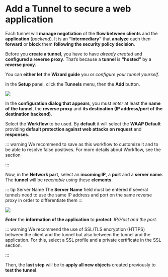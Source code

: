 # Add a Tunnel to secure a web application

Each tunnel will **manage negotiation** of the **flow between clients** and the **application** (*backend*). It is an **“intermediary”** that **analyze** each  then **forward** or **block** them **following the security policy decision**.

Before you **create a tunnel**, you have to have *already created* and **configured a reverse proxy**. That’s because a **tunnel** is **“hosted”** by a **reverse proxy**.

You can **either let** the **Wizard guide** you or *configure your tunnel yourself*.

In the **Setup** panel, click the **Tunnels** menu, then the **Add** button.

![](../started_assets/tunnel-general.png)

In the **configuration dialog that appears**, you must *enter* at least the **name of the tunnel**, the **reverse proxy** and **its destination (IP address/port of the destination backend)**.

Select the **Workflow** to be used. By **default** it will select the **WAAP Default** providing **default protection against web attacks on request** and **responses**.

::: warning We recommend to save as this workflow to customize it and to be able to resolve false positives. For more details about Workflow, see the section 

:::

Now, in the **Network part**, select an **incoming IP**, a **port** and a **server name**. The **tunnel** will be *reachable using* these **elements**.

::: tip Server Name
The **Server Name** field must be entered if several tunnels need to use the same IP address and port on the same reverse proxy in order to differentiate them
:::

![](../started_assets/tunnel-network.png)

***Enter*** the **information of the application** to **protect**: *IP/Host and the port*.

::: warning We recommend the use of SSL/TLS encryption (HTTPS) between the client and the tunnel but also between the tunnel and the application. For this, select a SSL profile and a private certificate in the SSL section.

:::

Then, the **last step** will be to **apply all new objects** created previously to **test the tunnel**.